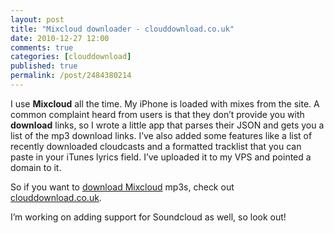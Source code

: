```yaml
---
layout: post
title: "Mixcloud downloader - clouddownload.co.uk"
date: 2010-12-27 12:00
comments: true
categories: [clouddownload]
published: true
permalink: /post/2484380214
---
```

I use **Mixcloud** all the time.  My iPhone is loaded with mixes from the site.  A common complaint heard from users is that they don’t provide you with **download** links, so I wrote a little app that parses their JSON and gets you a list of the mp3 download links.  I’ve also added some features like a list of recently downloaded cloudcasts and a formatted tracklist that you can paste in your iTunes lyrics field.  I’ve uploaded it to my VPS and pointed a domain to it.

So if you want to [download Mixcloud](http://clouddownload.co.uk) mp3s, check out [clouddownload.co.uk](http://clouddownload.co.uk).

I’m working on adding support for Soundcloud as well, so look out!